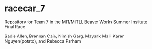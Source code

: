 # racecar_7
Repository for Team 7 in the MIT/MITLL Beaver Works Summer Institute Final Race

Sadie Allen, Brennan Cain, Nimish Garg, Mayank Mali, Karen Nguyen(potato), and Rebecca Parham
